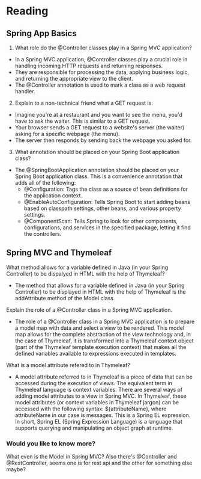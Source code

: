 # Reading

## Spring App Basics

1. What role do the @Controller classes play in a Spring MVC application?
- In a Spring MVC application, @Controller classes play a crucial role in handling incoming HTTP requests and returning responses.
- They are responsible for processing the data, applying business logic, and returning the appropriate view to the client.
- The @Controller annotation is used to mark a class as a web request handler.

2. Explain to a non-technical friend what a GET request is.
- Imagine you're at a restaurant and you want to see the menu, you'd have to ask the waiter. This is similar to a GET request.
- Your browser sends a GET request to a website's server (the waiter) asking for a specific webpage (the menu).
- The server then responds by sending back the webpage you asked for.

3. What annotation should be placed on your Spring Boot application class?
- The @SpringBootApplication annotation should be placed on your Spring Boot application class. This is a convenience annotation that adds all of the following:
  + @Configuration: Tags the class as a source of bean definitions for the application context.
  + @EnableAutoConfiguration: Tells Spring Boot to start adding beans based on classpath settings, other beans, and various property settings.
  + @ComponentScan: Tells Spring to look for other components, configurations, and services in the specified package, letting it find the controllers.

## Spring MVC and Thymeleaf

What method allows for a variable defined in Java (in your Spring Controller) to be dispalyed in HTML with the help of Thymeleaf?
- The method that allows for a variable defined in Java (in your Spring Controller) to be displayed in HTML with the help of Thymeleaf
is the addAttribute method of the Model class.

Explain the role of a @Controller class in a Spring MVC application.
- The role of a @Controller class in a Spring MVC application is to prepare a model map with data and select a view to be rendered.
This model map allows for the complete abstraction of the view technology and, in the case of Thymeleaf, it is transformed into a
Thymeleaf context object (part of the Thymeleaf template execution context) that makes all the defined variables available to expressions executed in templates.

What is a model attribute refered to in Thymeleaf?
- A model attribute referred to in Thymeleaf is a piece of data that can be accessed during the execution of views.
The equivalent term in Thymeleaf language is context variables. There are several ways of adding model attributes to a view in Spring MVC.
In Thymeleaf, these model attributes (or context variables in Thymeleaf jargon) can be accessed with the following syntax: ${attributeName},
where attributeName in our case is messages. This is a Spring EL expression. In short, Spring EL (Spring Expression Language) is a language
that supports querying and manipulating an object graph at runtime.

### Would you like to know more?

What even is the Model in Spring MVC? Also there's @Controller and @RestController, seems one is for rest api and the other for something else maybe?
